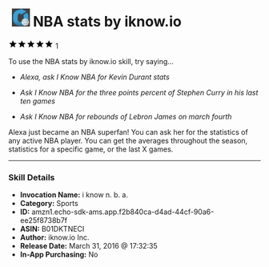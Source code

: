 # &nbsp;<img src="skill_icon" alt="NBA stats by iknow.io icon" width="36"> NBA stats by iknow.io
![5 stars](../../images/ic_star_black_18dp_1x.png)![5 stars](../../images/ic_star_black_18dp_1x.png)![5 stars](../../images/ic_star_black_18dp_1x.png)![5 stars](../../images/ic_star_black_18dp_1x.png)![5 stars](../../images/ic_star_black_18dp_1x.png) 1

To use the NBA stats by iknow.io skill, try saying...

* *Alexa, ask I Know NBA for Kevin Durant stats*

* *Ask I Know NBA for the three points percent of Stephen Curry in his last ten games*

* *Ask I Know NBA for rebounds of Lebron James on march fourth*

Alexa just became an NBA superfan! You can ask her for the statistics of any active NBA player. You can get the averages throughout the season, statistics for a specific game, or the last X games.

***

### Skill Details

* **Invocation Name:** i know n. b. a.
* **Category:** Sports
* **ID:** amzn1.echo-sdk-ams.app.f2b840ca-d4ad-44cf-90a6-ee25f8738b7f
* **ASIN:** B01DKTNECI
* **Author:** iknow.io Inc.
* **Release Date:** March 31, 2016 @ 17:32:35
* **In-App Purchasing:** No
